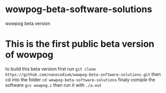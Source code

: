 # wowpog-beta-software-solutions
wowpog beta version
# This is the first public beta version of wowpog
to build this beta version first run
`git clone https://github.com/nanocodium/wowpog-beta-software-solutions.git`
then cd into the folder 
`cd wowpog-beta-software-solutions`
finaly comiple the software
`gcc wowpog.c`
then run it with 
`./a.out`

